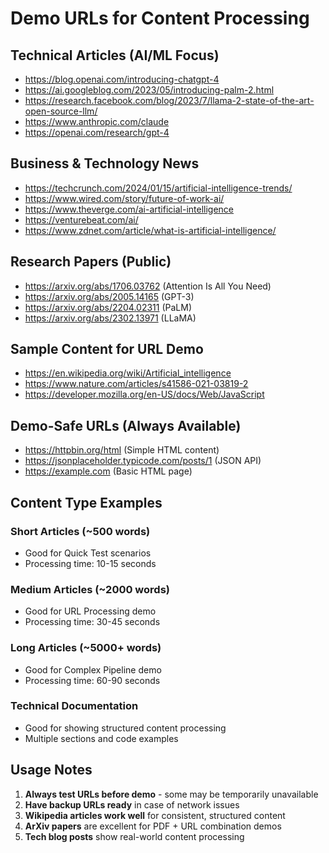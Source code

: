 # Demo URLs for Content Processing

## Technical Articles (AI/ML Focus)
- https://blog.openai.com/introducing-chatgpt-4
- https://ai.googleblog.com/2023/05/introducing-palm-2.html
- https://research.facebook.com/blog/2023/7/llama-2-state-of-the-art-open-source-llm/
- https://www.anthropic.com/claude
- https://openai.com/research/gpt-4

## Business & Technology News
- https://techcrunch.com/2024/01/15/artificial-intelligence-trends/
- https://www.wired.com/story/future-of-work-ai/
- https://www.theverge.com/ai-artificial-intelligence
- https://venturebeat.com/ai/
- https://www.zdnet.com/article/what-is-artificial-intelligence/

## Research Papers (Public)
- https://arxiv.org/abs/1706.03762 (Attention Is All You Need)
- https://arxiv.org/abs/2005.14165 (GPT-3)
- https://arxiv.org/abs/2204.02311 (PaLM)
- https://arxiv.org/abs/2302.13971 (LLaMA)

## Sample Content for URL Demo
- https://en.wikipedia.org/wiki/Artificial_intelligence
- https://www.nature.com/articles/s41586-021-03819-2
- https://developer.mozilla.org/en-US/docs/Web/JavaScript

## Demo-Safe URLs (Always Available)
- https://httpbin.org/html (Simple HTML content)
- https://jsonplaceholder.typicode.com/posts/1 (JSON API)
- https://example.com (Basic HTML page)

## Content Type Examples

### Short Articles (~500 words)
- Good for Quick Test scenarios
- Processing time: 10-15 seconds

### Medium Articles (~2000 words)  
- Good for URL Processing demo
- Processing time: 30-45 seconds

### Long Articles (~5000+ words)
- Good for Complex Pipeline demo
- Processing time: 60-90 seconds

### Technical Documentation
- Good for showing structured content processing
- Multiple sections and code examples

## Usage Notes

1. **Always test URLs before demo** - some may be temporarily unavailable
2. **Have backup URLs ready** in case of network issues
3. **Wikipedia articles work well** for consistent, structured content
4. **ArXiv papers** are excellent for PDF + URL combination demos
5. **Tech blog posts** show real-world content processing 